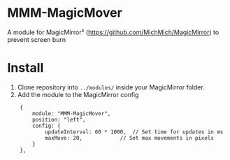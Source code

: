 # MMM-MagicMover

A module for MagicMirror² (https://github.com/MichMich/MagicMirror) to prevent screen burn

# Install

1. Clone repository into `../modules/` inside your MagicMirror folder.
4. Add the module to the MagicMirror config
```
	{
		module: "MMM-MagicMover",
		position: "left",
		config: {
			updateInterval: 60 * 1000,	// Set time for updates in ms
			maxMove: 20,			// Set max movements in pixels
        }
    },
```

